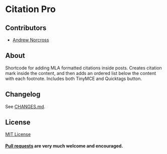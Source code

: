 Citation Pro
============

## Contributors
* [Andrew Norcross](https://github.com/norcross)


## About
Shortcode for adding MLA formatted citations inside posts. Creates citation mark inside the content, and then adds an ordered list below the content with each footnote. Includes both TinyMCE and Quicktags button.


## Changelog
See [CHANGES.md](CHANGES.md).


## License
[MIT License](http://norcross.mit-license.org/)


#### [Pull requests](https://github.com/norcross/citation-pro/pulls) are very much welcome and encouraged.